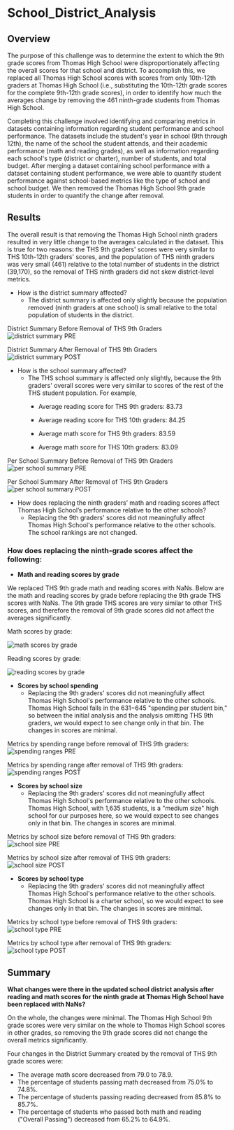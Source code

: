 # School_District_Analysis

## Overview

The purpose of this challenge was to determine the extent to which the 9th grade scores from Thomas High School were disproportionately affecting the overall scores for that school and district. To accomplish this, we replaced all Thomas High School scores with scores from only 10th-12th graders at Thomas High School (i.e., substituting the 10th-12th grade scores for the complete 9th-12th grade scores), in order to identify how much the averages change by removing the 461 ninth-grade students from Thomas High School.

Completing this challenge involved identifying and comparing metrics in datasets containing information regarding student performance and school performance. The datasets include the student's year in school (9th through 12th), the name of the school the student attends, and their academic performance (math and reading grades), as well as information regarding each school's type (district or charter), number of students, and total budget. After merging a dataset containing school performance with a dataset containing student performance, we were able to quantify student performance against school-based metrics like the type of school and school budget. We then removed the Thomas High School 9th grade students in order to quantify the change after removal.


## Results

The overall result is that removing the Thomas High School ninth graders resulted in very little change to the averages calculated in the dataset. This is true for two reasons: the THS 9th graders' scores were very similar to THS 10th-12th graders' scores, and the population of THS ninth graders was very small (461) relative to the total number of students in the district (39,170), so the removal of THS ninth graders did not skew district-level metrics. 


- How is the district summary affected?
  - The district summary is affected only slightly because the population removed (ninth graders at one school) is small relative to the total population of students in the district. 

District Summary Before Removal of THS 9th Graders
![district summary PRE](https://user-images.githubusercontent.com/100863488/160855715-ef959cc3-2728-4a61-ae78-9cd077ae3099.png)

District Summary After Removal of THS 9th Graders
![district summary POST](https://user-images.githubusercontent.com/100863488/160855684-b66c80aa-6762-4b14-bceb-1f5c64f78be0.png)

- How is the school summary affected?
  - The THS school summary is affected only slightly, because the 9th graders' overall scores were very similar to scores of the rest of the THS student population. For example,
    - Average reading score for THS 9th graders: 83.73
    - Average reading score for THS 10th graders: 84.25

    - Average math score for THS 9th graders: 83.59
    - Average math score for THS 10th graders: 83.09

Per School Summary Before Removal of THS 9th Graders
![per school summary PRE](https://user-images.githubusercontent.com/100863488/160856040-38dcd433-f053-4396-b327-70cde6dbf746.png)

Per School Summary After Removal of THS 9th Graders
![per school summary POST](https://user-images.githubusercontent.com/100863488/160856006-60fdec4c-4245-4fe8-8948-5db64d020481.png)



- How does replacing the ninth graders’ math and reading scores affect Thomas High School’s performance relative to the other schools?
  - Replacing the 9th graders' scores did not meaningfully affect Thomas High School's performance relative to the other schools. The school rankings are not changed.




### How does replacing the ninth-grade scores affect the following:
  - **Math and reading scores by grade**

We replaced THS 9th grade math and reading scores with NaNs. Below are the math and reading scores by grade before replacing the 9th grade THS scores with NaNs. The 9th grade THS scores are very similar to other THS scores, and therefore the removal of 9th grade scores did not affect the averages significantly.

Math scores by grade:

![math scores by grade](https://user-images.githubusercontent.com/100863488/160856402-414aee0a-cd4d-4778-8829-bea743d4da4e.png)


Reading scores by grade:

![reading scores by grade](https://user-images.githubusercontent.com/100863488/160856462-b202c837-15a1-4bdf-8d2c-5dd83b3ca4cb.png)


  - **Scores by school spending**
    - Replacing the 9th graders' scores did not meaningfully affect Thomas High School's performance relative to the other schools. Thomas High School falls in the $631-$645 "spending per student bin," so between the initial analysis and the analysis omitting THS 9th graders, we would expect to see change only in that bin. The changes in scores are minimal.

Metrics by spending range before removal of THS 9th graders:
![spending ranges PRE](https://user-images.githubusercontent.com/100863488/160856769-10a8be65-56a2-4e6b-91cd-043c1dfb1c94.png)


Metrics by spending range after removal of THS 9th graders:
![spending ranges POST](https://user-images.githubusercontent.com/100863488/160856780-ca76bd18-a830-4f58-9d55-de43cf31237a.png)


  - **Scores by school size**
    - Replacing the 9th graders' scores did not meaningfully affect Thomas High School's performance relative to the other schools. Thomas High School, with 1,635 students, is a "medium size" high school for our purposes here, so we would expect to see changes only in that bin. The changes in scores are minimal.

Metrics by school size before removal of THS 9th graders:
![school size PRE](https://user-images.githubusercontent.com/100863488/160856886-99796e5d-434e-47dd-b09b-31e911c04628.png)


Metrics by school size after removal of THS 9th graders:
![school size POST](https://user-images.githubusercontent.com/100863488/160856919-0e3dc05d-aaa2-4ab9-8050-3f5ad4f863f9.png)


   - **Scores by school type**
     - Replacing the 9th graders' scores did not meaningfully affect Thomas High School's performance relative to the other schools. Thomas High School is a charter school, so we would expect to see changes only in that bin. The changes in scores are minimal.

Metrics by school type before removal of THS 9th graders:
![school type PRE](https://user-images.githubusercontent.com/100863488/160857081-194733c0-b026-430f-995d-ecd57e687c01.png)


Metrics by school type after removal of THS 9th graders:
![school type POST](https://user-images.githubusercontent.com/100863488/160857040-18b347be-26ff-4b22-a976-6868df637287.png)



## Summary

**What changes were there in the updated school district analysis after reading and math scores for the ninth grade at Thomas High School have been replaced with NaNs?**

On the whole, the changes were minimal. The Thomas High School 9th grade scores were very similar on the whole to Thomas High School scores in other grades, so removing the 9th grade scores did not change the overall metrics significantly. 

Four changes in the District Summary created by the removal of THS 9th grade scores were:
  - The average math score decreased from 79.0 to 78.9.
  - The percentage of students passing math decreased from 75.0% to 74.8%.
  - The percentage of students passing reading decreased from 85.8% to 85.7%.
  - The percentage of students who passed both math and reading ("Overall Passing") decreased from 65.2% to 64.9%.


